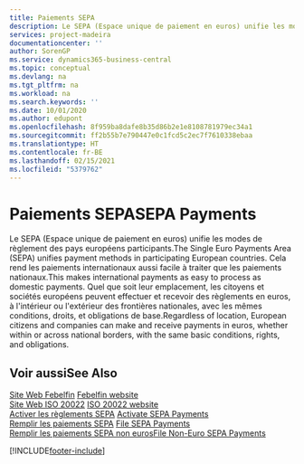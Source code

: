 ```yaml
---
title: Paiements SEPA
description: Le SEPA (Espace unique de paiement en euros) unifie les modes de règlement des pays européens participants. Cela rend les paiements internationaux aussi facile à traiter que les paiements nationaux. Quel que soit leur emplacement, les citoyens et sociétés européens peuvent effectuer et recevoir des règlements en euros, à l'intérieur ou l'extérieur des frontières nationales, avec les mêmes conditions, droits, et obligations de base.
services: project-madeira
documentationcenter: ''
author: SorenGP
ms.service: dynamics365-business-central
ms.topic: conceptual
ms.devlang: na
ms.tgt_pltfrm: na
ms.workload: na
ms.search.keywords: ''
ms.date: 10/01/2020
ms.author: edupont
ms.openlocfilehash: 8f959ba8dafe8b35d86b2e1e8108781979ec34a1
ms.sourcegitcommit: ff2b55b7e790447e0c1fcd5c2ec7f7610338ebaa
ms.translationtype: HT
ms.contentlocale: fr-BE
ms.lasthandoff: 02/15/2021
ms.locfileid: "5379762"
---
```

# <a name="sepa-payments"></a><span data-ttu-id="f3f72-105">Paiements SEPA</span><span class="sxs-lookup"><span data-stu-id="f3f72-105">SEPA Payments</span></span>
<span data-ttu-id="f3f72-106">Le SEPA (Espace unique de paiement en euros) unifie les modes de règlement des pays européens participants.</span><span class="sxs-lookup"><span data-stu-id="f3f72-106">The Single Euro Payments Area (SEPA) unifies payment methods in participating European countries.</span></span> <span data-ttu-id="f3f72-107">Cela rend les paiements internationaux aussi facile à traiter que les paiements nationaux.</span><span class="sxs-lookup"><span data-stu-id="f3f72-107">This makes international payments as easy to process as domestic payments.</span></span> <span data-ttu-id="f3f72-108">Quel que soit leur emplacement, les citoyens et sociétés européens peuvent effectuer et recevoir des règlements en euros, à l'intérieur ou l'extérieur des frontières nationales, avec les mêmes conditions, droits, et obligations de base.</span><span class="sxs-lookup"><span data-stu-id="f3f72-108">Regardless of location, European citizens and companies can make and receive payments in euros, whether within or across national borders, with the same basic conditions, rights, and obligations.</span></span>  

## <a name="see-also"></a><span data-ttu-id="f3f72-109">Voir aussi</span><span class="sxs-lookup"><span data-stu-id="f3f72-109">See Also</span></span>  
 <span data-ttu-id="f3f72-110">[Site Web Febelfin](https://go.microsoft.com/fwlink/?LinkId=275119) </span><span class="sxs-lookup"><span data-stu-id="f3f72-110">[Febelfin website](https://go.microsoft.com/fwlink/?LinkId=275119) </span></span>  
 <span data-ttu-id="f3f72-111">[Site Web ISO 20022](https://go.microsoft.com/fwlink/?LinkId=275120) </span><span class="sxs-lookup"><span data-stu-id="f3f72-111">[ISO 20022 website](https://go.microsoft.com/fwlink/?LinkId=275120) </span></span>  
 <span data-ttu-id="f3f72-112">[Activer les règlements SEPA](how-to-activate-sepa-payments.md) </span><span class="sxs-lookup"><span data-stu-id="f3f72-112">[Activate SEPA Payments](how-to-activate-sepa-payments.md) </span></span>  
 <span data-ttu-id="f3f72-113">[Remplir les paiements SEPA](how-to-file-sepa-payments.md) </span><span class="sxs-lookup"><span data-stu-id="f3f72-113">[File SEPA Payments](how-to-file-sepa-payments.md) </span></span>  
 [<span data-ttu-id="f3f72-114">Remplir les paiements SEPA non euros</span><span class="sxs-lookup"><span data-stu-id="f3f72-114">File Non-Euro SEPA Payments</span></span>](how-to-file-non-euro-sepa-payments.md)


[!INCLUDE[footer-include](../../includes/footer-banner.md)]
